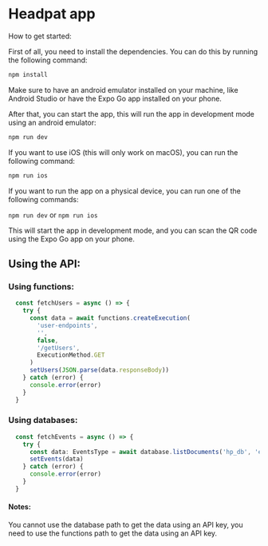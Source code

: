 # Headpat app

How to get started:

First of all, you need to install the dependencies. You can do this by running the following command:

```bash
npm install
```

Make sure to have an android emulator installed on your machine, like Android Studio or have the Expo Go app installed on your phone.

After that, you can start the app, this will run the app in development mode using an android emulator:

```bash
npm run dev
```

If you want to use iOS (this will only work on macOS), you can run the following command:

```bash
npm run ios
```

If you want to run the app on a physical device, you can run one of the following commands:

`npm run dev` or `npm run ios`

This will start the app in development mode, and you can scan the QR code using the Expo Go app on your phone.

## Using the API:

### Using functions:

```ts
  const fetchUsers = async () => {
    try {
      const data = await functions.createExecution(
        'user-endpoints',
        '',
        false,
        '/getUsers',
        ExecutionMethod.GET
      )
      setUsers(JSON.parse(data.responseBody))
    } catch (error) {
      console.error(error)
    }
  }
```

### Using databases:

```ts
  const fetchEvents = async () => {
    try {
      const data: EventsType = await database.listDocuments('hp_db', 'events')
      setEvents(data)
    } catch (error) {
      console.error(error)
    }
  }
```

#### Notes:

You cannot use the database path to get the data using an API key, you need to use the functions path to get the data using an API key.